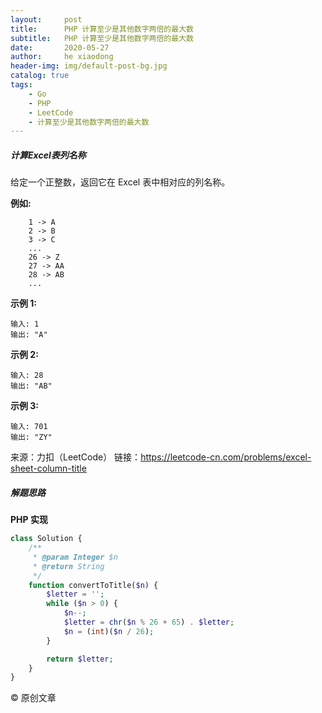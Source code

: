```yaml
---
layout:     post
title:      PHP 计算至少是其他数字两倍的最大数
subtitle:   PHP 计算至少是其他数字两倍的最大数
date:       2020-05-27
author:     he xiaodong
header-img: img/default-post-bg.jpg
catalog: true
tags:
    - Go
    - PHP
    - LeetCode
    - 计算至少是其他数字两倍的最大数
---
```


##### 计算Excel表列名称
给定一个正整数，返回它在 Excel 表中相对应的列名称。

**例如:**
```
    1 -> A
    2 -> B
    3 -> C
    ...
    26 -> Z
    27 -> AA
    28 -> AB 
    ...
```

**示例 1:**
```
输入: 1
输出: "A"
```

**示例 2:**
```
输入: 28
输出: "AB"
```

**示例 3:**
```
输入: 701
输出: "ZY"
```

来源：力扣（LeetCode）
链接：https://leetcode-cn.com/problems/excel-sheet-column-title


##### 解题思路


**PHP 实现**
```php
class Solution {
    /**
     * @param Integer $n
     * @return String
     */
    function convertToTitle($n) {
        $letter = '';
        while ($n > 0) {
            $n--;
            $letter = chr($n % 26 + 65) . $letter;
            $n = (int)($n / 26);
        }

        return $letter;
    }
}
```

© 原创文章
